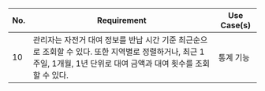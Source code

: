 | No. | Requirement                                                                                                                                                           | Use Case(s) |
| --- | --------------------------------------------------------------------------------------------------------------------------------------------------------------------- | ----------- |
| 10  | 관리자는 자전거 대여 정보를 반납 시간 기준 최근순으로 조회할 수 있다. 또한 지역별로 정렬하거나, 최근 1주일, 1개월, 1년 단위로 대여 금액과 대여 횟수를 조회할 수 있다. | 통계 기능   |
